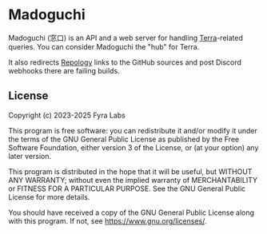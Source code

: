 # Madoguchi

Madoguchi (窓口) is an API and a web server for handling [Terra]-related queries.
You can consider Madoguchi the "hub" for Terra.

It also redirects [Repology] links to the GitHub sources and post Discord
webhooks there are failing builds.

## License

Copyright (c) 2023-2025 Fyra Labs

This program is free software: you can redistribute it and/or modify
it under the terms of the GNU General Public License as published by
the Free Software Foundation, either version 3 of the License, or
(at your option) any later version.

This program is distributed in the hope that it will be useful,
but WITHOUT ANY WARRANTY; without even the implied warranty of
MERCHANTABILITY or FITNESS FOR A PARTICULAR PURPOSE. See the
GNU General Public License for more details.

You should have received a copy of the GNU General Public License
along with this program. If not, see <https://www.gnu.org/licenses/>.

[Terra]: https://terra.fyralabs.com/
[Repology]: https://repology.org/repository/terra_rawhide
